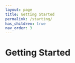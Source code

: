 ```yaml
---
layout: page
title: Getting Started
permalink: /starting/
has_children: true
nav_order: 3
---
```


# Getting Started
